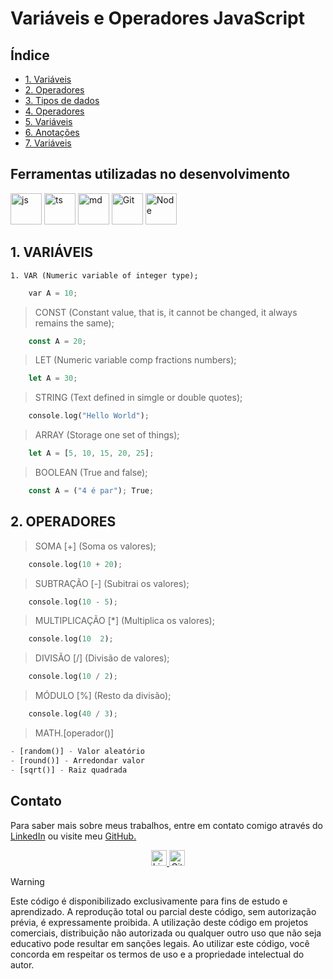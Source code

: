 # Variáveis e Operadores JavaScript

## Índice
* [1. Variáveis](#1-variáveis)
* [2. Operadores](#2-operadores)
* [3. Tipos de dados](/PDF/TIPOS%20DE%20DADOS.pdf)
* [4. Operadores](/PDF/OPERADORES.pdf)
* [5. Variáveis](/PDF/VARIÁVEIS.pdf)
* [6. Anotações](/MD/ANOTAÇÕES.md)
* [7. Variáveis](/MD/VARIÁVEIS.MD)

## Ferramentas utilizadas no desenvolvimento
<div align="auto">
    <a href="https://felipe0424.github.io/PortfolioDev/HTML/index.html"><img src="https://github.com/user-attachments/assets/3804386a-094d-42de-8a5d-f4dfb033ffba" alt="js" width="50"></a>
    <a href="https://felipe0424.github.io/PortfolioDev/HTML/index.html"><img src="https://github.com/user-attachments/assets/99565e92-5ce7-4298-ac67-95801f113f9f" alt="ts" width="50"></a>
    <a href="https://felipe0424.github.io/PortfolioDev/HTML/index.html"><img src="https://github.com/user-attachments/assets/64486d67-8973-4b62-bdfc-212cf9f16709" alt="md" width="50"></a>
    <a href="https://felipe0424.github.io/PortfolioDev/HTML/index.html"><img src="https://github.com/user-attachments/assets/d3813ef4-1409-40c9-9bfb-6e988f79b2c8" alt="Git" width="50"></a>
    <a href="https://felipe0424.github.io/PortfolioDev/HTML/index.html"><img src="https://github.com/user-attachments/assets/b03adba8-e155-4555-8737-2afaf449620d" alt="Node" width="50"></a>
</div>

## 1. VARIÁVEIS
    1. VAR (Numeric variable of integer type);
```rust
    var A = 10;
```
> CONST (Constant value, that is, it cannot be changed, it always remains the same);
```rust
    const A = 20;
```
> LET (Numeric variable comp fractions numbers);
```rust
    let A = 30;
```
> STRING (Text defined in simgle or double quotes);
```rust
    console.log("Hello World");
```
> ARRAY (Storage one set of things);
```rust
    let A = [5, 10, 15, 20, 25];
```
> BOOLEAN (True and false);
```rust
    const A = ("4 é par"); True;
```

## 2. OPERADORES
> SOMA [+] (Soma os valores);
```rust
    console.log(10 + 20);
```
> SUBTRAÇÃO [-] (Subitrai os valores);
```rust
    console.log(10 - 5);
```
> MULTIPLICAÇÃO [*] (Multiplica os valores);
```rust
    console.log(10  2);
```
> DIVISÃO [/] (Divisão de valores);
```rust
    console.log(10 / 2);
```
> MÓDULO [%] (Resto da divisão);
```rust
    console.log(40 / 3);
```
> MATH.[operador()]
```rust
- [random()] - Valor aleatório
- [round()] - Arredondar valor
- [sqrt()] - Raiz quadrada
```

## Contato
Para saber mais sobre meus trabalhos, entre em contato comigo através do <a href="https://www.linkedin.com/in/jfeliperamos/">LinkedIn</a> ou visite meu <a href="https://felipe0424.github.io/PortfolioDev/HTML/index.html">GitHub.</a> 

<div align=center>
    <a href="https://www.linkedin.com/in/jfeliperamos/">
        <img src="https://github.com/user-attachments/assets/0350e54a-100e-4273-aa51-81aa9fce3d79" alt="LinkedIn" width="25">
    </a> 
    <a href="https://felipe0424.github.io/PortfolioDev/HTML/index.html">
        <img src="https://github.com/user-attachments/assets/3fda6271-fd40-4485-bb7c-60b927b9feae" alt="GitHub" width="25">
    </a>
</div>

> [!WARNING]
> Este código é disponibilizado exclusivamente para fins de estudo e aprendizado. A reprodução total ou parcial deste código, sem autorização prévia, é expressamente proibida. A utilização deste código em projetos comerciais, distribuição não autorizada ou qualquer outro uso que não seja educativo pode resultar em sanções legais. Ao utilizar este código, você concorda em respeitar os termos de uso e a propriedade intelectual do autor.